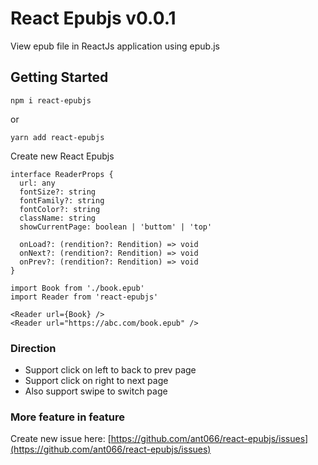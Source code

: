 # React Epubjs v0.0.1

View epub file in ReactJs application using epub.js

## Getting Started

```tsx
npm i react-epubjs
```

or

```tsx
yarn add react-epubjs
```

Create new React Epubjs

```tsx
interface ReaderProps {
  url: any
  fontSize?: string
  fontFamily?: string
  fontColor?: string
  className: string
  showCurrentPage: boolean | 'buttom' | 'top'

  onLoad?: (rendition?: Rendition) => void
  onNext?: (rendition?: Rendition) => void
  onPrev?: (rendition?: Rendition) => void
}
```

```tsx
import Book from './book.epub'
import Reader from 'react-epubjs'

<Reader url={Book} />
<Reader url="https://abc.com/book.epub" />
```

### Direction

- Support click on left to back to prev page
- Support click on right to next page
- Also support swipe to switch page

### More feature in feature

Create new issue here: [https://github.com/ant066/react-epubjs/issues](https://github.com/ant066/react-epubjs/issues)
